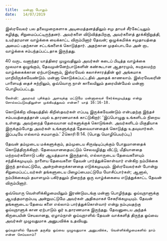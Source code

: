 ```yaml
---
title:  மன்னா போதும்
date:   14/07/2019
---
```


இஸ்ரவேலர் பல தலைமுறைகளாக அடிமைத்தனத்திலும் சமு தாயச் சீர்கேட்டிலும் கழித்து, சிறுமைப்பட்டிருந்தனர். அவர்களை விடுவித்தபிறகு, அவர்களைத் தூக்கிநிறுத்தி, உயர்தரமான வாழ்க்கை யைக்காட்ட விரும்பினார் தேவன்; ஒழுக்கமிக்க சமுதாயத்தை அமைப் பதற்கான சட்டங்களைக் கொடுத்தார். அதற்கான முதல்பாடமே அன் றாட வாழ்க்கை சம்பந்தப்பட்டதாக இருந்தது.

40 வருட வனாந்தர யாத்திரை முழுவதிலும் அவர்கள் கடைப் பிடித்த வாழ்க்கை மூலமாக ஒழுங்கும், தேவமுன்னேற்பாடுகளின் கண்கூடான ஆதாரமும், சுயநலமற்ற வாழ்க்கைக்கான ஏற்பாடுகளும், இஸ்ரவேல் கலாச்சாரத்தின் ஓர் அங்கமாக மாறியிருக்கவேண்டும். மன்னா கொடுக்கப்பட்டதில் அதைக் காணலாம். இஸ்ரவேலரின் பாளையத் தைச் சுற்றிலும், ஒவ்வொரு நாள் காலையிலும் தரையின்மேல் மன்னா பொழியப்பட்டது.

`கேள்வி: அவரவர் புசிக்கும் அளவுக்கு மட்டுமே மன்னாவைச் சேர்க்கமுடிந்தது என்று சொல்லப்படுவதிலுள்ள முக்கியத்துவம் என்ன? யாத் 16:16-18.`

கொடுக்கிற விஷயத்தில் கிறிஸ்தவர்கள் எப்படி இருக்கவேண்டும் என்பதற்கு இந்தச் சம்பவத்தைத்தான் பவுல் உதாரணமாகக் காட்டுகிறார்: ‘இப்பொழுது உங்களிடம் நிறைய உள்ளது. அவற்றைத் தேவையான வர்களுக்குக் கொடுங்கள். அவர்களிடம் மிகுதியாக இருக்கும்போது அவர்கள் உங்களுக்குத் தேவையானதைக் கொடுத்து உதவுவார்கள். இப்படியே எல்லாம் சமமாகும்.’ 2கொரி 8:14. (பொது மொழிபெயர்ப்பு.)

தேவன் தம்முடைய மக்களுக்கும், தம்முடைய சிருஷ்டிப்புக்கும் போதுமானதைக் கொடுத்திருக்கிறார். தேவையானதைமட்டும் செலவழித்து விட்டு, மீதியானதை மற்றவர்களோடு பகிர ஆயத்தமாக இருந்தால், எல்லாருடைய தேவைகளையும் சந்திக்கமுடியும். நாளைய தேவைகளை தேவன் பார்த்துக்கொள்வார் என்கிற நம்பிக்கை இருந் தால்மட்டுமே, அன்றன்றைக்கானதை எடுக்கமுடியும். இஸ்ரவேலர்கள் போன்று சிறுமைப்பட்டவர்கள் தங்களுடைய பிழைப்பைமட்டுமே யோசிப்பார்கள்; ஆனால், நம்பிக்கையும் தயாளமும் பகிர்தலும் நிறைந்த ஒரு வாழ்க்கையை எடுத்துக்காட்ட தேவன் விரும்பினார்.

ஒவ்வொரு வெள்ளிக்கிழமையிலும் இரண்டுமடங்கு மன்னா பொழிந்தது. ஓய்வுநாளுக்கு ஆயத்தமாகும்படி அன்றுமட்டுமே அவர்கள் அதிகமாகச் சேகரிக்கமுடியும். தேவன் தங்களுடைய தேவை களை எல்லாம் பார்த்துக்கொள்வார் என்று நம்புவதற்கு ஓய்வுநாளுக் கான ஏற்பாடும் ஓர் உதாரணமாக இருந்தது. தேவனுடைய அந்தக் கிருபையின் செயலானது, ஏழாம்நாள் ஓய்வுநாளில் தேவன் வாக்களித் திருந்த ஓய்வை அவர்கள் முழுவதுமாக அனுபவிக்க உதவியது.

`ஓய்வுநாளில் தேவன் தருகிற ஓய்வை முழுவதுமாக அனுபவிக்க, வெள்ளிக்கிழமைகளில் நாம் என்ன செய்யலாம்?`